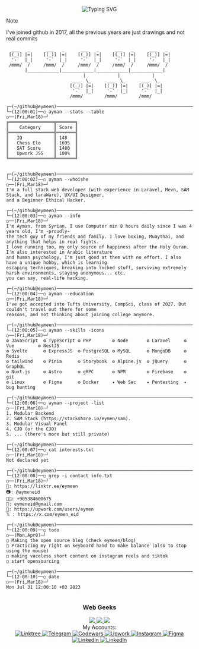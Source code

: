<p align="center"><img src="https://readme-typing-svg.herokuapp.com?font=Fira+Code&size=24&pause=1000&color=F7F7F7&background=0D111700&center=true&vCenter=true&width=435&lines=Assalamu+Alaykum%F0%9F%92%99%F0%9F%92%99%F0%9F%AB%82;Welcome+to+my+GitHub+profile!" alt="Typing SVG" /></p>
<!--
> [!NOTE]  
> Most of my public repositories are moved to [@CJO](https://github.com/CJO) clan!
-->

> [!NOTE]  
> I've joined github in 2017, all the previous years are just drawings and not real commits

<!--
READ THIS:
https://patorjk.com/software/taag/
1. Alligator 1-2
2. Bloody          
3. ANSI Regular      
4. Fraktur         
5. Lean       
6. Big Money-ne            
7. Doh

[![Readme Card](https://github-readme-stats.vercel.app/api/pin/?username=anuraghazra&repo=github-readme-stats)](https://github.com/anuraghazra/github-readme-stats)
-->


<!--


```
⠀⠀⠀⠀⠀⠀⠀ ⠀⠀⠀⢰⠀⠀⠀⠀⠀⠀⠀⠀⠀⠀⠀⠀⠀⠀⠀⠀⠀⠀⠀⠀⠀⠀⠀⠀⠀⠀⠀⠀⠀     ⠀⠀⠀⣤⠀⠀⠀⠀⠀⠀⠀⠀⠀⠀
⠀⠀⠀⠀⠀⠀⠀ ⠀⠀⣠⣿⣦⠀⠀⠀⠀⠀⠀⠀⠀⠀⠀⠀⠀⠀⠀⠀⠀⠀⠀⠀⠀⠀⠀⠀⠀⠀⠀⠀    ⠀⠀⠀⣴⠿⣄⠀⠀⠀⠀⠀⠀⠀⠀⠀
⠀⠀⠀⠀⠀⠀ ⠀⠀⠀⣿⣤⣿⡇⠀⠀⠀⠀⠀⠀⠀⠀⠀⠀⠀⠀⠀⠀⠀⠀⠀⠀⠀⠀⠀⠀⠀⠀⠀⠀    ⠀⠀⢸⣼⣤⣿⠀⠀⠀⠀⠀⠀⠀⠀⠀
⠀⠀⠀⠀⠀⠀ ⠀⠀⠀⣿⣿⣿⡅⠀⠀⠀⠀⠀⠀⠀⠀⠀⠀⠀⠀⠀⠀⠀⠀⠀⠀⠀⠀⠀⠀⠀⠀⠀⠀    ⠀⠀⠈⣿⣿⣿⠀⠀⠀⠀⠀⠀⠀⠀⠀
⠀⠀⠀⠀⠀⠀⠀ ⠀⠀⡟⠛⢻⠃⠀⠀⠀⠀⠀⠀⠀⠀⠀⠀⠀⠀⠀⠀⠀⠀⠀⠀⠀⠀⠀⠀⠀⠀⠀⠀⠀    ⠀⠘⡟⠛⢻⠀⠀⠀⠀⠀⠀⠀⠀⠀
⠀⠀⠀⠀⠀⠀⠀ ⠀⠀⡇⣀⢸⡄⠀⠀⠀⠀⠀⠀⠀⠀⠀⠀⠀⠀⠀ ⣤⠀⠀⠀⠀⠀⠀⠀⠀⠀⠀⠀⠀    ⠀⠀⡇⣀⢸⠀⠀⠀⠀⠀⠀⠀⠀⠀
⠀⠀⠀⠀⠀⠀⠀ ⠀⠀⡏⣏⣿⡇⠀⠀⠀⠀⠀⠀⠀⠀⠀⠀⠀ ⠀⠀⣿⠀⠀⠀⠀⠀⠀⠀⠀⠀⠀⠀⠀    ⠀⠀⣿⣙⣿⠀⠀⠀⠀⠀⠀⠀⠀⠀
⠀⠀⡀⠀⠀⠀⠀ ⠀⠀⡇⠉⢹⠀⠀⠀⠀⠀⠀⠀⠀⠀⠀⠀⠀ ⠀⠀⣿⠀⠀⠀⠀⠀⠀⠀⠀⠀⠀⠀⠀    ⠀⠀⡏⠉⢹⠀⠀⠀⠀⠀⠀⠀⠀⠀
⠀⣰⣧⠀⠀⠀ ⠀⠀⢀⣇⣀⣸⡆⠀⠀⠀⠀⠀⠀⠀⠀⠀⠀⠀⠀⢀⠿⡀⠀⠀⠀⠀⠀⠀⠀⠀⠀⠀⠀   ⠀⠀⢰⣇⣀⣸⡀⠀⠀ ⠀⠀⠀⣴⣦⠀
⠈⣿⣾⠇⠀⠀⠀⠀⠈⡟⠛⠛⡇⠀⠀⠀⠀ ⠀⠀⠀⠀⠀⠀⠀⣠⣿⣶⣿⣄⠀⠀⠀⠀⠀⠀⠀⠀⠀⠀⠀  ⠀⢸⠛⠛⢻⠁⠀⠀ ⠀⠀⠠⣷⣾⠃
⠀⡿⠿⠀⠀⠀⠀⠀⠀⣇⠶⡄⡇⠀⠀⠀⠀⡧⠀⠀⠀⠀⠀⣠⠚⢡⠃⠀⠘⡌⠓⢄⠀⠀⠀ ⠀⠀⢸⠀⠀  ⠀⢸⢠⣶⣼⠀⠀⠀⠀  ⠀⡿⢿⠀
⠀⣧⣴⠀⠀⠀⠀⠀⠀⡇⠓⠃⡇⠀⠀⠀⣰⣿⡄⠀⠀⢠⡏⠀⡰⠃⠀⠀⠀⠘⢆⠀⠱⡄⠀⠀⢠⣞⣆⠀⠀ ⠀⢸⠘⠚⢻⠀⠀⠀⠀ ⠀⠀⣧⣼⠀
⠀⡿⠿⠀⠀⠀⠀⠀⢀⣇⣀⣀⣇⢀⡠⢚⡝⠉⢯⡢⣄⢈⠀⠀⡇⠀⠀⠀⠀⠀⢸⠀⠀⡱⣀⠔⡿⠉⠹⡑⢄⡀⣸⣀⣀⣸⡀⠀⠀⠀ ⠀⠀⡿⢿⠀
⢀⣇⣠⡀⠀⠀⡄⠀⠘⠿⠿⠿⠟⡌⠀⡏⠀⠀⠀⢡⠈⣿⣖⣒⣛⣒⣒⣒⣒⣒⣛⣒⣲⣿⠃⠈⠀⠀⠀⢹⠀⢱⢻⠿⠿⠿⡏⠀⠀⠀⠀⢀⣇⣸⡀
⠀⣏⣹⠁⢠⡾⢷⣄⠀⣀⣴⣄⡄⡸⠾⠿⠿⠿⠿⢿⢷⣷⣁⣀⣀⣀⣀⣀⣀⣀⣀⣀⣈⣟⠿⠿⠿⠿⠿⠿⠿⢏⢸⢠⣦⣀⡇⣠⡾⢷⡄⠀⢋⣉⠁
⠀⡿⢿⠀⣸⠿⡿⢿⠀⣸⣙⣿⠁⡏⠉⠉⠉⠉⠉⠉⠉⢹⠾⠗⠛⠻⠛⠗⠻⠿⠾⠗⠷⡏⠉⠉⠉⠉⠉⠉⠉⢹⢸⣳⣿⡟⡇⣿⠿⠿⣷⠀⠻⠿⠀
⢠⣧⣤⣄⣼⣾⣿⢸⠀⢸⠛⠛⡀⡇⠀⢀⣴⣶⣤⡀⠀⢸⠀⠀⠀⠀⠀⠀⠀⠀⠀⠀⠀⡇⠀⢀⣠⡾⣦⡀⠀⢸⢸⠘⠛⠃⡇⡷⣿⣷⢻⢠⣦⣴⡄
⠈⠉⠉⣿⠛⢛⠛⠛⣛⠓⠒⡚⠓⡇⠀⠟⠁⠀⠘⡇⠀⢸⢀⣴⣤⡀⣠⣶⣄⡀⣤⣦⡀⡇⠀⢸⠉⠀⠀⢹⠀⢺⠚⢓⠒⠛⢛⠛⠛⣛⠛⣿⠉⠉⡇
⠀⣴⣦⣿⠀⣟⡇⢸⣿⠀⣾⣿⠀⡇⠀⠀⠀⠀⠀⡇⠀⢸⢸⠂⠈⡏⡟⠀⢻⢹⠁⠉⡏⡇⠀⢸⠁⠀⠀⢸⠀⢸⠀⣟⣿⠀⣟⡇⢸⣻⠃⣿⣴⣦⡇
⠀⠿⠼⠿⠤⠤⠤⠤⠤⠤⠤⠤⠤⠧⠤⠤⠤⠤⠤⠧⠤⠼⠼⠤⠤⠧⠧⠤⠼⠼⠤⠤⠷⠧⠤⠼⠤⠤⠤⠼⠤⠼⠤⠤⠤⠤⠤⠤⠤⠤⠤⠿⠧⠼⠇
```
-->

```
  ___   _      ___   _      ___   _      ___   _      ___   _
 [(_)] |=|    [(_)] |=|    [(_)] |=|    [(_)] |=|    [(_)] |=|
  '-`  |_|     '-`  |_|     '-`  |_|     '-`  |_|     '-`  |_|
 /mmm/  /     /mmm/  /     /mmm/  /     /mmm/  /     /mmm/  /
       |____________|____________|____________|____________|
                             |            |            |
                         ___  \_      ___  \_      ___  \_
                        [(_)] |=|    [(_)] |=|    [(_)] |=|
                         '-`  |_|     '-`  |_|     '-`  |_|
                        /mmm/        /mmm/        /mmm/

``` 
```
┌─(~/github@eymeen)───────────────────────────────────────────────────────────────────────(ayman@CJO:pts/0)─┐
└─(12:00:01)──○ ayman --stats --table                                                        ○──(Fri,Mar18)─┘
╔═════════════════╦═══════╗
║    Category     ║ Score ║
╠═════════════════╬═══════╣
║   IQ            ║ 148   ║
║   Chess Elo     ║ 1695  ║
║   SAT Score     ║ 1480  ║
║   Upwork JSS    ║ 100%  ║
╚═════════════════╩═══════╝


┌─(~/github@eymeen)───────────────────────────────────────────────────────────────────────(ayman@CJO:pts/0)─┐
└─(12:00:02)──○ ayman --whoishe                                                              ○──(Fri,Mar18)─┘
I'm a full stack web developer (with experience in Laravel, Mevn, SAM Stack, and laraWare), UX/UI Designer,
and a Beginner Ethical Hacker.

┌─(~/github@eymeen)───────────────────────────────────────────────────────────────────────(ayman@CJO:pts/0)─┐
└─(12:00:03)──○ ayman --info                                                                 ○──(Fri,Mar18)─┘
I'm Ayman, from Syrian, I use Computer min 8 hours daily since I was 4 years old, I'm -proudly-
the tech guy of my friends and family. I love boxing, Muaythai, and anything that helps in real fights.
I love running too, my only source of happiness after the Holy Quran. I'm also interested in Arabic literature
and human psychology, I'm just good at them with no effort. I also have a unique hobby, which is learning
escaping techniques, breaking into locked stuff, surviving extremely harsh environments, staying anonymous... etc,
you can say, real-life hacking.

┌─(~/github@eymeen)───────────────────────────────────────────────────────────────────────(ayman@CJO:pts/0)─┐
└─(12:00:04)──○ ayman --education                                                            ○──(Fri,Mar18)─┘
I've got accepted into Tufts University, CompSci, class of 2027. But couldn't travel out there for some
reasons, and not thinking about joining college anymore.

┌─(~/github@eymeen)───────────────────────────────────────────────────────────────────────(ayman@CJO:pts/0)─┐
└─(12:00:05)──○ ayman --skills -icons                                                        ○──(Fri,Mar18)─┘
⚙ JavaScript  ⚙ TypeScript ⚙ PHP        ⚙ Node       ⚙ Laravel     ⚙ Vue         ⚙ NestJS
⚙ Svelte      ⚙ ExpressJS  ⚙ PostgreSQL ⚙ MySQL      ⚙ MongoDB     ⚙ Redis
⚙ tailwind    ⚙ Pinia      ⚙ Storybook  ⚙ Alpine.js  ⚙ jQuery      ⚙ GraphQL
⚙ Nuxt.js     ⚙ Astro      ⚙ gRPC       ⚙ NPM        ⚙ Firebase    ⚙ git
⚙ Linux       ⚙ Figma      ⚙ Docker     ✦ Web Sec    ✦ Pentesting  ✦ bug hunting 

┌─(~/github@eymeen)───────────────────────────────────────────────────────────────────────(ayman@CJO:pts/0)─┐
└─(12:00:06)──○ ayman --project -list                                                        ○──(Fri,Mar18)─┘
1. Modular Backend
2. SAM Stack (https://stackshare.io/eymen/sam).
3. Modular Visual Panel
4. CJO (or the CJO)
5. ... (there's more but still private)

┌─(~/github@eymeen)───────────────────────────────────────────────────────────────────────(ayman@CJO:pts/0)─┐
└─(12:00:07)──○ cat interests.txt                                                            ○──(Fri,Mar18)─┘
Not declared yet
 
┌─(~/github@eymeen)───────────────────────────────────────────────────────────────────────(ayman@CJO:pts/0)─┐
└─(12:00:08)──○ grep -i contact info.txt                                                     ○──(Fri,Mar18)─┘
🔗: https://linktr.ee/eymeen
📷: @aymxneid
🤙🏻: +905384600675
📧: eymeneid@gmail.com
💼: https://upwork.com/users/eymen
𝕏 : https://x.com/eymen_eid

┌─(~/github@eymeen)───────────────────────────────────────────────────────────────────────(ayman@CJO:pts/0)─┐
└─(12:00:09)──○ todo                                                                          ○──(Mon,Apr8)─┘
▢ Making the open source blog (check eymeen/blog)
▢ Practicing my right on keyboard hand to make balance (also to stop using the mouse)
▢ making vaceless short content on instagram reels and tiktok
▢ start opensourcing 

┌─(~/github@eymeen)───────────────────────────────────────────────────────────────────────(ayman@CJO:pts/0)─┐
└─(12:00:10)──○ date                                                                         ○──(Fri,Mar18)─┘
Mon Jul 31 12:00:10 +03 2023
                                        
```
<div align="center">
 <h3>Web Geeks</h3>
  <a href="https://github.com/CJO/support/issues/new?assignees=&labels=clan-attendance&template=attendance.yml&title=I+want+to+join+the+clan">
    <img src="https://img.shields.io/badge/GitHub-0d1117?style=for-the-badge&logo=github&logoColor=white">
  </a> 
  <a href="https://discord.gg/hPgB5pVJBj">
    <img src="https://img.shields.io/badge/Discord-0d1117?style=for-the-badge&logo=discord&logoColor=white">
  </a>  
  <a href="https://t.me/websgeeks">
    <img src="https://img.shields.io/badge/Telegram-0d1117?style=for-the-badge&logo=telegram&logoColor=white">
  </a>
</div>

<div align="center">
My Accounts:
<br>
   <a href="http://linktr.ee/eymeen">
     <img src="https://img.shields.io/badge/Linktree-0d1117?style=for-the-badge&logo=Linktree&logoColor=white" alt="Linktree" />
   </a>
   
   <a href="http://instagram.com/aymxneid">
     <img src="https://img.shields.io/badge/Telegram-0d1117?style=for-the-badge&logo=Telegram&logoColor=white" alt="Telegram" />
   </a>
   
   <a href="https://www.codewars.com/users/aymxn">
     <img src="https://img.shields.io/badge/Codewars-0d1117?style=for-the-badge&logo=codewars&logoColor=white" alt="Codewars" />
   </a>
   
   <a href="https://www.upwork.com/users/eymen">
     <img src="https://img.shields.io/badge/Upwork-0d1117?style=for-the-badge&logo=upwork&logoColor=white" alt="Upwork" />
   </a>
   
   <a href="http://instagram.com/aymxneid">
     <img src="https://img.shields.io/badge/Instagram-0d1117?style=for-the-badge&logo=instagram&logoColor=white" alt="Instagram" />
   </a>
   
   <a href="http://figma.com/@eymen">
     <img src="https://img.shields.io/badge/Figma-0d1117?style=for-the-badge&logo=figma&logoColor=white" alt="Figma" />
   </a>
   
   <a href="https://linkedin.com/eymeen">
     <img src="https://img.shields.io/badge/LinkedIn-0d1117?style=for-the-badge&logo=linkedin&logoColor=white" alt="LinkedIn" />
   </a>
   
   <a href="https://linkedin.com/eymeen">
     <img src="https://img.shields.io/badge/LinkedIn-0d1117?style=for-the-badge&logo=linkedin&logoColor=white" alt="LinkedIn" />
   </a>

</div>

<!-- ![Remix](./skills/remix.svg) -->
<!-- ![Eleventy](./skills/eleventy.svg) -->
<!-- ![Sapper](./skills/sapper.svg) -->
<!-- 
![JavaScript](./skills/javascript.svg)
![TypeScript](./skills/typescript.svg)
![PHP](./skills/php.svg)
![Node](./skills/node.svg) 
![Laravel](./skills/laravel.svg)
![Vue](./skills/vue.svg)
![Svelte](./skills/svelte.svg)
![ExpressJS](./skills/expressjs.svg)
![PostgreSQL](./skills/postgresql.svg)
![MySQL](./skills/mysql.svg)
![MongoDB](./skills/mongodb.svg)
![Redis](./skills/redis.svg)
![tailwind](./skills/tailwind.svg)
![Pinia](./skills/pinia.svg)
![Storybook JS](./skills/storybook.svg)
![Alpine.js](./skills/alpinejs.svg)
![jQuery](./skills/jquery.svg)
![GraphQL](./skills/graphql.svg)
![Nuxt.js](./skills/nuxt.svg)
![Astro](./skills/astro.svg)
![gRPC](./skills/grpc.svg)
![NPM](./skills/npm.svg)
![Firebase](./skills/firebase.svg)
![git](./skills/git.svg)
![Linux](./skills/linux.svg)
![Figma](./skills/figma.svg)
![Docker](./skills/docker.svg)

 /$$$$$$$$                                                   /$$$$$$$$ /$$       /$$
| $$_____/                                                  | $$_____/|__/      | $$
| $$       /$$   /$$ /$$$$$$/$$$$   /$$$$$$  /$$$$$$$       | $$       /$$  /$$$$$$$
| $$$$$   | $$  | $$| $$_  $$_  $$ /$$__  $$| $$__  $$      | $$$$$   | $$ /$$__  $$
| $$__/   | $$  | $$| $$ \ $$ \ $$| $$$$$$$$| $$  \ $$      | $$__/   | $$| $$  | $$
| $$      | $$  | $$| $$ | $$ | $$| $$_____/| $$  | $$      | $$      | $$| $$  | $$
| $$$$$$$$|  $$$$$$$| $$ | $$ | $$|  $$$$$$$| $$  | $$      | $$$$$$$$| $$|  $$$$$$$
|________/ \____  $$|__/ |__/ |__/ \_______/|__/  |__/      |________/|__/ \_______/
           /$$  | $$                                                                
          |  $$$$$$/                                                                
           \______/




⠀⠀⠀⠀⠀⠀⠀⠀⠀⠀⠀⠀⣀⣀⣀⣀⠀⠀⠀⠀⠀⠀⠀⠀⠀⠀⠀⠀⠀⠀   /$$$$$$$$                                                    /$$$$$$$$ /$$       /$$
⠀⠀⠀⠀⠀⠀⢀⣠⣴⣶⠿⠟⠛⠛⠛⠻⠿⢷⣦⣤⡀⠀⠀⠀⠀⠀⠀⠀   | $$_____/                                                   | $$_____/|__/      | $$
⠀⠀⠀⠀⢀⣴⣿⠟⠉⠀⠀⠀⠀⠀⠀⠀⠀⠀⢠⣿⠛⢿⣦⡀⠀⠀⠀⠀⠀   | $$       /$$   /$$ /$$$$$$/$$$$   /$$$$$$  /$$$$$$$       | $$       /$$  /$$$$$$$
⠀⠀⠀⢠⣾⠟⠁⠀⠀⠀⠀⠀⠀⠀⠀⢀⣠⡏⠈⠳⣄⠹⣿⣄⠀⠀⠀⠀    | $$$$$   | $$  | $$| $$_  $$_  $$ /$$__  $$| $$__  $$      | $$$$$   | $$ /$$__  $$
⠀⠀⢀⣿⡏⠀⡈⠀⠀⠀⠀⠀⠀⠀⠀⡰⠃⠀⠡⠀⠀⠈⠀⠘⣿⡄⠀⠀⠀   | $$__/   | $$  | $$| $$ \ $$ \ $$| $$$$$$$$| $$  \ $$      | $$__/   | $$| $$  | $$
⠀⣠⣾⣿⣦⣄⠀⠀⠀⠀⠀⠀⠀⠀⠀⠀⠀⠀⠀⠀⠀⠀⣀⣴⣿⣿⣄⠀⠀   | $$      | $$  | $$| $$ | $$ | $$| $$_____/| $$  | $$      | $$      | $$| $$  | $$
⣼⡿⠉⠀⠉⠙⠷⡄⠀⠀⠀⠀⠀⠀⠀⠀⠀⠀⠀⠀⢀⡾⠋⠉⠀⠉⢻⣷⠀  | $$$$$$$$|  $$$$$$$| $$ | $$ | $$|  $$$$$$$| $$  | $$      | $$$$$$$$| $$|  $$$$$$$
⣿⡇⢀⠀⣴⣤⡀⠙⠄⠀⠀⠀⠀⠀⠀⠀⠀⠀⠀⠀⠊⠀⣠⣴⠀⠀⠀⣿⡇  |________/ \____  $$|__/ |__/ |__/ \_______/|__/  |__/      |________/|__/ \_______/                           
⠘⣿⣆⠁⠈⣿⣿⣆⠀⠀⠀⠀⠀⠀⠀⠀⠀⠀⠀⠀⣠⣾⣿⣿⠀⠀⣸⣿⠀             /$$  | $$                                                                
⠀⢸⣿⠀⠀⠈⢿⣿⣿⣆⠀⠀⠀⢀⣀⠀⠀⠀⢀⣾⣿⣿⣿⡇⠀⢠⣿⠇            |  $$$$$$/                                                                
⢠⣿⠀⠀⠐⡄⠀⠙⠿⠿⠟⠁⠸⠇⠘⠷⠀⠙⠿⠟⠁⢠⠔⠀⠀⢹⡇             \______/                                                                                                                    
⠀⢻⣄⠀⣰⠇⠀⠀⠀⠀⠀⠀⠀⠀⠀⠀⠀⠀⠀⠀⠀⠀⠘⢦⡀⢠⡾⠁⠀
⠀⢀⣿⠟⠁⠀⠀⠀⢀⠠⠴⠒⠒⠛⠒⠒⠒⠦⠤⢀⠀⠀⠀⠀⠙⢿⡅⠀⠀
⠀⣾⠁⠀⠀⠨⠀⠀⠀⠀⡀⠀⠀⠀⠀⠀⠀⠀⡀⠀⠀⠀⠀⠀⠀⠀⣻⡄⠀
⠀⠻⣦⣤⣤⠤⠖⠒⠉⠀⠀⣀⣀⣀⣀⣀⣀⡀⠀⠉⠐⠂⠤⢤⣤⣴⠟⠀⠀
⠀⠀⠈⠻⣷⣦⣤⣶⣶⣿⠿⠛⠛⠉⠉⠛⠛⠿⢿⣶⣶⣤⣤⣶⡿⠋⠀⠀⠀
⠀⠀⠀⠀⠈⠉⠉⠉⠁⠀⠀⠀⠀⠀⠀⠀⠀⠀⠀⠀⠉⠉⠉⠁⠀⠀⠀⠀⠀



⠀⠀⠀⠀⠀⠀⠀⠀⠀⠀⠀⠀⠀⠀⠀⠀⠀⠀⠀⠀⠀⠀⠀⠀⠀⠀⠀⠀⠀⠀⠀⠀⠀⠀⠀⠀⣀⡠⢤⡀⠀⠀⠀⠀⠀⠀⠀⠀⠀⠀
⠀⠀⠀⠀⠀⠀⠀⠀⠀⠀⠀⠀⠀⠀⠀⠀⠀⠀⠀⠀⠀⠀⠀⠀⠀⠀⠀⠀⠀⠀⠀⠀⠀⢀⡴⠟⠃⠀⠀⠙⣄⠀⠀⠀⠀⠀⠀⠀⠀⠀
⠀⠀⠀⠀⠀⠀⠀⠀⠀⠀⠀⠀⠀⠀⠀⠀⠀⠀⠀⠀⠀⠀⠀⠀⠀⠀⠀⠀⠀⠀⠀⠀⣠⠋⠀⠀⠀⠀⠀⠀⠘⣆⠀⠀⠀⠀⠀⠀⠀⠀
⠀⠀⠀⠀⠀⠀⠀⠀⠀⠀⠀⠀⠀⠀⠀⠀⠀⠀⠀⠀⠀⠀⠀⠀⠀⠀⠀⠀⠀⠀⢠⠾⢛⠒⠀⠀⠀⠀⠀⠀⠀⢸⡆⠀⠀⠀⠀⠀⠀⠀
⠀⠀⠀⠀⠀⠀⠀⠀⠀⠀⠀⠀⠀⠀⠀⠀⠀⠀⠀⠀⠀⠀⠀⠀⠀⠀⠀⠀⠀⠀⣿⣶⣄⡈⠓⢄⠠⡀⠀⠀⠀⣄⣷⠀⠀⠀⠀⠀⠀⠀
⠀⠀⠀⠀⠀⠀⠀⠀⠀⠀⠀⠀⠀⠀⠀⠀⠀⠀⠀⠀⠀⠀⠀⠀⠀⠀⠀⠀⠀⢀⣿⣷⠀⠈⠱⡄⠑⣌⠆⠀⠀⡜⢻⠀⠀⠀⠀⠀⠀⠀
⠀⠀⠀⠀⠀⠀⠀⠀⠀⠀⠀⠀⠀⠀⠀⠀⠀⠀⠀⠀⠀⠀⠀⠀⠀⠀⠀⠀⠀⢸⣿⡿⠳⡆⠐⢿⣆⠈⢿⠀⠀⡇⠘⡆⠀⠀⠀⠀⠀⠀
⠀⠀⠀⠀⠀⠀⠀⠀⠀⠀⠀⠀⠀⠀⠀⠀⠀⠀⠀⠀⠀⠀⠀⠀⠀⠀⠀⠀⠀⠀⢿⣿⣷⡇⠀⠀⠈⢆⠈⠆⢸⠀⠀⢣⠀⠀⠀⠀⠀⠀
⠀⠀⠀⠀⠀⠀⠀⠀⠀⠀⠀⠀⠀⠀⠀⠀⠀⠀⠀⠀⠀⠀⠀⠀⠀⠀⠀⠀⠀⠀⠘⣿⣿⣿⣧⠀⠀⠈⢂⠀⡇⠀⠀⢨⠓⣄⠀⠀⠀⠀
⠀⠀⠀⠀⠀⠀⠀⠀⠀⠀⠀⠀⠀⠀⠀⠀⠀⠀⠀⠀⠀⠀⠀⠀⠀⠀⠀⠀⠀⠀⠀⣸⣿⣿⣿⣦⣤⠖⡏⡸⠀⣀⡴⠋⠀⠈⠢⡀⠀⠀
⠀⠀⠀⠀⠀⠀⠀⠀⠀⠀⠀⠀⠀⠀⠀⠀⠀⠀⠀⠀⠀⠀⠀⠀⠀⠀⠀⠀⠀⢠⣾⠁⣹⣿⣿⣿⣷⣾⠽⠖⠊⢹⣀⠄⠀⠀⠀⠈⢣⡀
⠀⠀⠀⠀⠀⠀⠀⠀⠀⠀⠀⠀⠀⠀⠀⠀⠀⠀⠀⠀⠀⠀⠀⠀⠀⠀⠀⠀⠀⡟⣇⣰⢫⢻⢉⠉⠀⣿⡆⠀⠀⡸⡏⠀⠀⠀⠀⠀⠀⢇
⠀⠀⠀⠀⠀⠀⠀⠀⠀⠀⠀⠀⠀⠀⠀⠀⠀⠀⠀⠀⠀⠀⠀⠀⠀⠀⠀⠀⢨⡇⡇⠈⢸⢸⢸⠀⠀⡇⡇⠀⠀⠁⠻⡄⡠⠂⠀⠀⠀⠘
⢤⣄⠀⠀⠀⠀⠀⠀⠀⠀⠀⠀⠀⠀⠀⠀⠀⠀⠀⠀⠀⠀⠀⠀⠀⠀⠀⢠⠛⠓⡇⠀⠸⡆⢸⠀⢠⣿⠀⠀⠀⠀⣰⣿⣵⡆⠀⠀⠀⠀
⠈⢻⣷⣦⣀⠀⠀⠀⠀⠀⠀⠀⠀⠀⠀⠀⠀⠀⠀⠀⠀⠀⠀⠀⠀⠀⣠⡿⣦⣀⡇⠀⢧⡇⠀⠀⢺⡟⠀⠀⠀⢰⠉⣰⠟⠊⣠⠂⠀⡸
⠀⠀⢻⣿⣿⣷⣦⣀⠀⠀⠀⠀⠀⠀⠀⠀⠀⠀⠀⠀⠀⠀⠀⠀⠀⣠⢧⡙⠺⠿⡇⠀⠘⠇⠀⠀⢸⣧⠀⠀⢠⠃⣾⣌⠉⠩⠭⠍⣉⡇
⠀⠀⠀⠻⣿⣿⣿⣿⣿⣦⣀⠀⠀⠀⠀⠀⠀⠀⠀⠀⠀⠀⠀⣠⣞⣋⠀⠈⠀⡳⣧⠀⠀⠀⠀⠀⢸⡏⠀⠀⡞⢰⠉⠉⠉⠉⠉⠓⢻⠃
⠀⠀⠀⠀⠹⣿⣿⣿⣿⣿⣿⣷⡄⠀⠀⢀⣀⠠⠤⣤⣤⠤⠞⠓⢠⠈⡆⠀⢣⣸⣾⠆⠀⠀⠀⠀⠀⢀⣀⡼⠁⡿⠈⣉⣉⣒⡒⠢⡼⠀
⠀⠀⠀⠀⠀⠘⣿⣿⣿⣿⣿⣿⣿⣎⣽⣶⣤⡶⢋⣤⠃⣠⡦⢀⡼⢦⣾⡤⠚⣟⣁⣀⣀⣀⣀⠀⣀⣈⣀⣠⣾⣅⠀⠑⠂⠤⠌⣩⡇⠀
⠀⠀⠀⠀⠀⠀⠘⢿⣿⣿⣿⣿⣿⣿⣿⣿⣿⡁⣺⢁⣞⣉⡴⠟⡀⠀⠀⠀⠁⠸⡅⠀⠈⢷⠈⠏⠙⠀⢹⡛⠀⢉⠀⠀⠀⣀⣀⣼⡇⠀
⠀⠀⠀⠀⠀⠀⠀⠀⠈⠻⣿⣿⣿⣿⣿⣿⣿⣿⣽⣿⡟⢡⠖⣡⡴⠂⣀⣀⣀⣰⣁⣀⣀⣸⠀⠀⠀⠀⠈⠁⠀⠀⠈⠀⣠⠜⠋⣠⠁⠀
⠀⠀⠀⠀⠀⠀⠀⠀⠀⠀⠀⠙⢿⣿⣿⣿⡟⢿⣿⣿⣷⡟⢋⣥⣖⣉⠀⠈⢁⡀⠤⠚⠿⣷⡦⢀⣠⣀⠢⣄⣀⡠⠔⠋⠁⠀⣼⠃⠀⠀
⠀⠀⠀⠀⠀⠀⠀⠀⠀⠀⠀⠀⠀⠈⠻⣿⣿⡄⠈⠻⣿⣿⢿⣛⣩⠤⠒⠉⠁⠀⠀⠀⠀⠀⠉⠒⢤⡀⠉⠁⠀⠀⠀⠀⠀⢀⡿⠀⠀⠀
⠀⠀⠀⠀⠀⠀⠀⠀⠀⠀⠀⠀⠀⠀⠀⠈⠙⢿⣤⣤⠴⠟⠋⠉⠀⠀⠀⠀⠀⠀⠀⠀⠀⠀⠀⠀⠀⠈⠑⠤⠀⠀⠀⠀⠀⢩⠇⠀⠀⠀
⠀⠀⠀⠀⠀⠀⠀⠀⠀⠀⠀⠀⠀⠀⠀⠀⠀⠀⠈⠀⠀⠀⠀⠀⠀⠀⠀⠀⠀⠀⠀⠀⠀⠀⠀⠀⠀⠀⠀⠀⠀⠀⠀⠀⠀⠀⠀⠀⠀⠀             


-->
